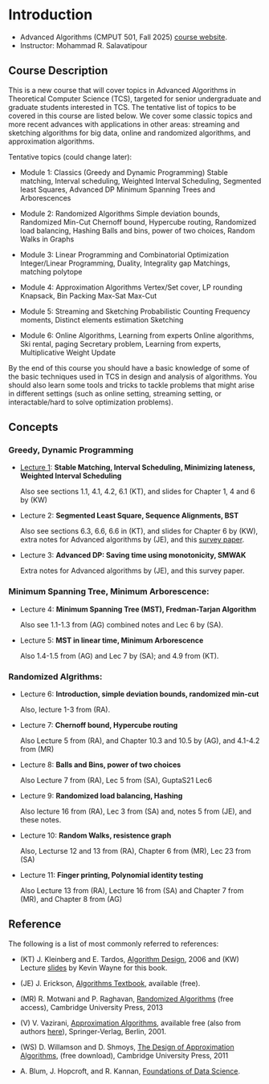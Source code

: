 # Introduction 

- Advanced Algorithms (CMPUT 501, Fall 2025) [course website](https://webdocs.cs.ualberta.ca/~mreza/courses/AdvancedF25/index.html). 
- Instructor: Mohammad R. Salavatipour

## Course Description

This is a new course that will cover topics in Advanced Algorithms in Theoretical Computer Science (TCS),  targeted for senior undergraduate and graduate students interested in TCS.  The tentative list of topics to be covered in this course are listed below. We cover some classic topics and more recent advances with applications in other areas: streaming and sketching algorithms for big data, online and randomized algorithms, and approximation algorithms.

Tentative topics (could change later):

- Module 1: Classics (Greedy and Dynamic Programming)
    Stable matching, Interval scheduling,
    Weighted Interval Scheduling, Segmented least Squares,
    Advanced DP
    Minimum Spanning Trees and Arborescences

- Module 2: Randomized Algorithms
    Simple deviation bounds, Randomized Min-Cut
    Chernoff bound, Hypercube routing,
    Randomized load balancing, Hashing
    Balls and bins, power of two choices,
    Random Walks in Graphs

- Module 3: Linear Programming and Combinatorial Optimization
    Integer/Linear Programming, Duality, Integrality gap
    Matchings, matching polytope

- Module 4: Approximation Algorithms
    Vertex/Set cover, LP rounding
    Knapsack, Bin Packing
    Max-Sat
    Max-Cut

- Module 5: Streaming and Sketching
    Probabilistic Counting
    Frequency moments, Distinct elements estimation
    Sketching

- Module 6: Online Algorithms, Learning from experts
    Online algorithms, Ski rental, paging
    Secretary problem,
    Learning from experts, Multiplicative Weight Update

By the end of this course you should have a basic knowledge of some of the basic techniques used in TCS in design and analysis of algorithms.
You should also learn some tools and tricks to tackle problems that might arise in different settings (such as online setting, streaming setting, or interactable/hard to solve optimization problems).

## Concepts

### Greedy, Dynamic Programming

- [Lecture 1](lecture1.md/#lecture-1): **Stable Matching, Interval Scheduling, Minimizing lateness, Weighted Interval Scheduling**

    Also see sections 1.1, 4.1, 4.2, 6.1 (KT), and slides for Chapter 1, 4 and 6 by (KW)

- Lecture 2: **Segmented Least Square, Sequence Alignments, BST**

    Also see sections 6.3, 6.6, 6.6 in (KT), and slides for Chapter 6 by (KW), extra notes for Advanced algorithms by (JE), and this [survey paper](https://link.springer.com/content/pdf/10.1007/978-1-4419-7997-1_28.pdf).

- Lecture 3: **Advanced DP: Saving time using monotonicity, SMWAK**

    Extra notes for Advanced algorithms by (JE), and this survey paper.

### Minimum Spanning Tree, Minimum Arborescence:

- Lecture 4: **Minimum Spanning Tree (MST), Fredman-Tarjan Algorithm**

    Also see 1.1-1.3 from (AG) combined notes and Lec 6 by (SA).

- Lecture 5: **MST in linear time, Minimum Arborescence**

    Also 1.4-1.5 from (AG) and Lec 7 by (SA); and 4.9 from (KT).

### Randomized Algrithms:

- Lecture 6: **Introduction, simple deviation bounds, randomized min-cut**

    Also, lecture 1-3 from (RA).

- Lecture 7: **Chernoff bound, Hypercube routing**

    Also Lecture 5 from (RA), and Chapter 10.3 and 10.5 by (AG), and 4.1-4.2 from (MR)

- Lecture 8: **Balls and Bins, power of two choices**

    Also Lecture 7 from (RA), Lec 5 from (SA), GuptaS21 Lec6

- Lecture 9: **Randomized load balancing, Hashing**

    Also lecture 16 from (RA), Lec 3 from (SA) and, notes 5 from (JE), and these notes.

- Lecture 10: **Random Walks, resistence graph**

    Also, Lecturse 12 and 13 from (RA), Chapter 6 from (MR), Lec 23 from (SA)

- Lecture 11: **Finger printing, Polynomial identity testing**

    Also Lecture 13 from (RA), Lecture 16 from (SA) and Chapter 7 from (MR), and Chapter 8 from (AG)

## Reference

The following is a list of most commonly referred to references:

- (KT) J. Kleinberg and E. Tardos, [Algorithm Design](https://www.pearson.com/en-us/subject-catalog/p/algorithm-design/P200000003259?view=educator), 2006 and (KW) Lecture [slides](https://www.cs.princeton.edu/%7Ewayne/kleinberg-tardos/) by Kevin Wayne for this book.

- (JE) J. Erickson, [Algorithms Textbook](http://jeffe.cs.illinois.edu/teaching/algorithms), available (free).

- (MR) R. Motwani and P. Raghavan, [Randomized Algorithms](https://www.cambridge.org/core/books/randomized-algorithms/6A3E5CD760B0DDBA3794A100EE2843E8) (free access), Cambridge University Press, 2013

- (V) V. Vazirani, [Approximation Algorithms](https://link.springer.com/book/10.1007/978-3-662-04565-7), available free (also from authors [here](https://www.google.com/url?sa=t&source=web&rct=j&opi=89978449&url=https://www.ics.uci.edu/%7Evazirani/book.pdf&ved=2ahUKEwj--9P-tNONAxVODjQIHRjFC4sQFnoECEEQAQ&usg=AOvVaw2QDmPRht5aCEGZZgMFSwNt)), Springer-Verlag, Berlin, 2001.

- (WS) D. Willamson and D. Shmoys, [The Design of Approximation Algorithms](http://www.designofapproxalgs.com/), (free download), Cambridge University Press, 2011

- A. Blum, J. Hopcroft, and R. Kannan, [Foundations of Data Science](https://www.cs.cornell.edu/jeh/book.pdf).